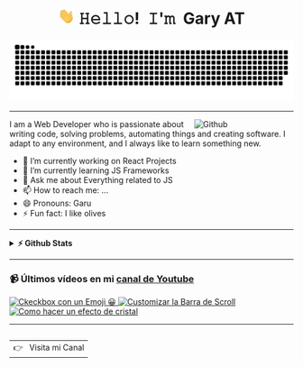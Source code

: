 <h1 align="center"><img src="https://raw.githubusercontent.com/parth-27/parth-27/master/Hi.gif" width="30px"> 𝙷𝚎𝚕𝚕𝚘! 𝙸'𝚖 Gary AT</h1>
</h2>
<p align="center">
<img width="600" src="https://github.com/garu2/garu2/blob/main/assets/github-snake.svg" />
</p>
<hr/>
<img width="35%" align="right" alt="Github" src="https://user-images.githubusercontent.com/48678280/88862734-4903af80-d201-11ea-968b-9c939d88a37c.gif" />

I am a Web Developer who is passionate about writing code, solving problems, automating things and creating software. I adapt to any environment, and I always like to learn something new.
- 🔭 I’m currently working on React Projects
- 🌱 I’m currently learning JS Frameworks
- 💬 Ask me about Everything related to JS
- 📫 How to reach me: ...
- 😄 Pronouns: Garu
- ⚡ Fun fact: I like olives
<hr/>

<details>	
  <summary><b>⚡ Github Stats</b></summary>

  <br />
  <img height="180em" src="https://github-readme-stats.vercel.app/api?username=garu2&show_icons=true&hide_border=true&&count_private=true&include_all_commits=true" />
  <img height="180em" src="https://github-readme-stats.vercel.app/api/top-langs/?username=garu2&exclude_repo=KNN-Image-Classification&show_icons=true&hide_border=true&layout=compact&langs_count=8"/>
</details>
<hr/>

### 📹 Últimos vídeos en mi [canal de Youtube](https://www.youtube.com/channel/UC1RSlIlxEmpuN6PUplzXpNw?sub_confirmation=1)

<a href='https://youtu.be/OYqjMdaxDrI' target='_blank'>
    <img width='30%' src='https://img.youtube.com/vi/OYqjMdaxDrI/mqdefault.jpg' alt='Ckeckbox con un Emoji 😀' />
</a>
<a href='https://youtu.be/_OnkhUUqdCE' target='_blank'>
    <img width='30%' src='https://img.youtube.com/vi/_OnkhUUqdCE/mqdefault.jpg' alt='Customizar la Barra de Scroll' />
</a>
<a href='https://youtu.be/vIHUmrV0vTU' target='_blank'>
    <img width='30%' src='https://img.youtube.com/vi/vIHUmrV0vTU/mqdefault.jpg' alt='Como hacer un efecto de cristal' />
</a>

<hr/>
<a href="https://www.youtube.com/channel/UC1RSlIlxEmpuN6PUplzXpNw">
  <table align="right">
      <tr>
          <td>
            👉 &nbsp;&nbsp;Visita mi Canal
          </td>
      </tr>
  </table>
</a>